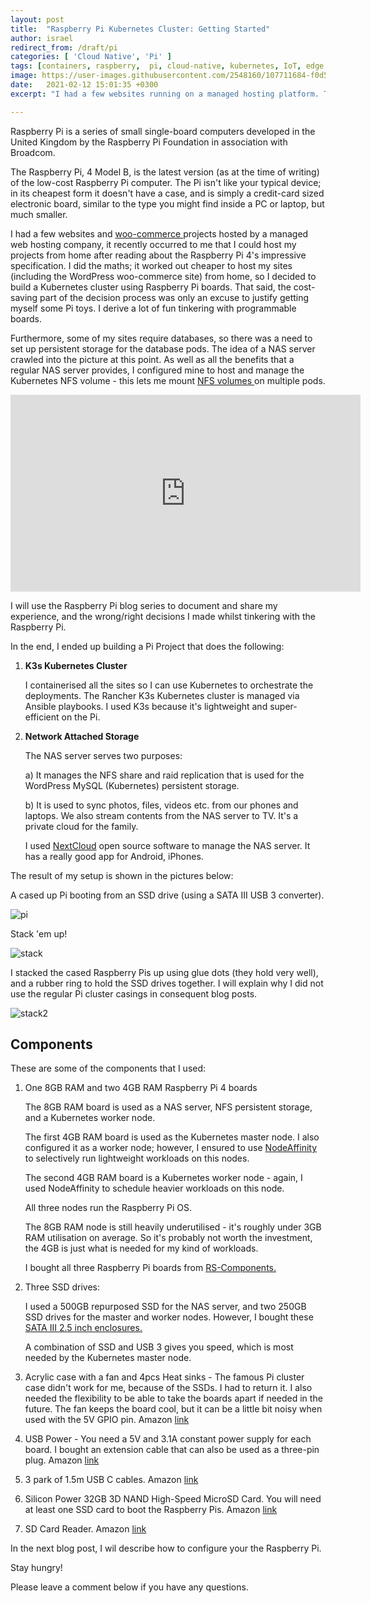 ```yaml
---
layout: post
title:  "Raspberry Pi Kubernetes Cluster: Getting Started"
author: israel
redirect_from: /draft/pi
categories: [ 'Cloud Native', 'Pi' ]
tags: [containers, raspberry,  pi, cloud-native, kubernetes, IoT, edge ]
image: https://user-images.githubusercontent.com/2548160/107711684-f0d55c00-6cbf-11eb-8985-59b1ecd9b064.jpg
date:   2021-02-12 15:01:35 +0300
excerpt: "I had a few websites running on a managed hosting platform. This blog series describes how I am now running those public-facing websites (including a NAS server) from home using a Raspberry Pi Kubernetes Cluster..."

---
```


Raspberry Pi is a series of small single-board computers developed in the United Kingdom by the Raspberry Pi Foundation in association with Broadcom.

The Raspberry Pi, 4 Model B, is the latest version (as at the time of writing) of the low-cost Raspberry Pi computer. The Pi isn't like your typical device; in its cheapest form it doesn't have a case, and is simply a credit-card sized electronic board, similar to the type you might find inside a PC or laptop, but much smaller.

I had a few websites and <a href="https://woocommerce.com/" target="_blank"> woo-commerce </a> projects hosted by a managed web hosting company, it recently occurred to me that I could host my projects from home after reading about the Raspberry Pi 4's impressive specification. I did the maths; it worked out cheaper to host my sites (including the WordPress woo-commerce site) from home, so I decided to build a Kubernetes cluster using Raspberry Pi boards. That said, the cost-saving part of the decision process was only an excuse to justify getting myself some Pi toys. I derive a lot of fun tinkering with programmable boards.

Furthermore, some of my sites require databases, so there was a need to set up persistent storage for the database pods. The idea of a NAS server crawled into the picture at this point. As well as all the benefits that a regular NAS server provides, I configured mine to host and manage the Kubernetes NFS volume - this lets me mount <a href="https://kubernetes.io/docs/concepts/storage/volumes/" target="_blank"> NFS volumes </a> on multiple pods.

<iframe width="560" height="315" src="https://www.youtube-nocookie.com/embed/-cOix8JhjmQ" frameborder="0" allow="accelerometer; autoplay; clipboard-write; encrypted-media; gyroscope; picture-in-picture" allowfullscreen></iframe>

I will use the Raspberry Pi blog series to document and share my experience, and the wrong/right decisions I made whilst tinkering with the Raspberry Pi.

In the end, I ended up building a Pi Project that does the following:

1. <b> K3s Kubernetes Cluster </b>

    I containerised all the sites so I can use Kubernetes to orchestrate the deployments. The Rancher K3s Kubernetes cluster is managed via Ansible playbooks. I used K3s because it's lightweight and super-efficient on the Pi.

2. <b> Network Attached Storage </b>

   The NAS server serves two purposes:

    a) It manages the NFS share and raid replication that is used for the WordPress MySQL (Kubernetes) persistent storage.

    b) It is used to sync photos, files, videos etc. from our phones and laptops. We also stream contents from the NAS server to TV. It's a private cloud for the family.  

   I used <a href="https://nextcloud.com/"> NextCloud</a> open source software to manage the NAS server. It has a really good app for Android, iPhones.

The result of my setup is shown in the pictures below:

A cased up Pi booting from an SSD drive (using a SATA III USB 3 converter).

<p class="aligncenter">
<img alt ="pi" class="lazyimg" src="https://user-images.githubusercontent.com/2548160/107225755-1be65400-6a11-11eb-81b5-d67a245eb34f.jpg"/> 
<br>
</p>

Stack 'em up!

<p class="aligncenter">
<img alt ="stack" class="lazyimg" src="https://user-images.githubusercontent.com/2548160/107226410-00c81400-6a12-11eb-9dbc-d35b0d69dd17.jpg"/> 
<br>
</p>

I stacked the cased Raspberry Pis up using glue dots (they hold very well), and a rubber ring to hold the SSD drives together. I will explain why I did not use the regular Pi cluster casings in consequent blog posts.

<p class="aligncenter">
<img alt="stack2" class="lazyimg" src="https://user-images.githubusercontent.com/2548160/107226521-26edb400-6a12-11eb-8b3b-20421fde95ff.jpg"/> 
<br>
</p>

## Components

These are some of the components that I used:

1. One 8GB RAM and two 4GB RAM Raspberry Pi 4 boards

    The 8GB RAM board is used as a NAS server, NFS persistent storage, and a Kubernetes worker node.

    The first 4GB RAM board is used as the Kubernetes master node. I also configured it as a worker node; however, I ensured to use <a href="https://kubernetes.io/docs/concepts/scheduling-eviction/assign-pod-node/#affinity-and-anti-affinity" target="_blank">NodeAffinity </a> to selectively run lightweight workloads on this nodes. 

    The second 4GB RAM  board is a Kubernetes worker node - again, I used NodeAffinity to schedule heavier workloads on this node.

    All three nodes run the Raspberry Pi OS.

    The 8GB RAM node is still heavily underutilised - it's roughly under 3GB RAM utilisation on average. So it's probably not worth the investment, the 4GB is just what is needed for my kind of workloads.

    I bought all three  Raspberry Pi boards from  <a href="https://uk.rs-online.com/web/c/raspberry-pi-arduino-development-tools/raspberry-pi-shop/raspberry-pi/" target="_blank"> RS-Components. </a>

2. Three SSD drives:

    I used a 500GB repurposed SSD for the NAS server, and two 250GB SSD drives for the master and worker nodes. However, I bought these <a href="https://www.amazon.co.uk/gp/product/B077XVTTJC/ref=ppx_yo_dt_b_asin_title_o09_s00?ie=UTF8&psc=1" target="_blank"> SATA III 2.5 inch enclosures. </a>

    A combination of SSD and USB 3 gives you speed, which is most needed by the Kubernetes master node. 

3. Acrylic case with a fan and 4pcs Heat sinks - The famous Pi cluster case didn't work for me, because of the SSDs. I had to return it. 
   I also needed the flexibility to be able to take the boards apart if needed in the future. The fan keeps the board cool, but it can be a little bit noisy when used with the 5V GPIO pin.  Amazon <a href="https://www.amazon.co.uk/gp/product/B07TVLTMX3/ref=ppx_yo_dt_b_asin_title_o06_s00?ie=UTF8&psc=1" target="_blank">link </a>
 
4. USB Power - You need a 5V and 3.1A constant power supply for each board. I bought an extension cable that can also be used as a three-pin plug.  Amazon <a href="https://www.amazon.co.uk/gp/product/B083184N9N/ref=ppx_yo_dt_b_asin_title_o05_s01?ie=UTF8&psc=1" target="_blank">link </a>

5. 3 park of 1.5m USB C cables.  Amazon <a href="https://www.amazon.co.uk/gp/product/B07CJJHVKX/ref=ppx_yo_dt_b_asin_title_o04_s00?ie=UTF8&psc=1" target="_blank">link </a>

4. Silicon Power 32GB 3D NAND High-Speed MicroSD Card. You will need at least one SSD card to boot the Raspberry Pis. 
Amazon <a href="https://www.amazon.co.uk/gp/product/B07RMXNLF4/ref=ppx_yo_dt_b_asin_title_o07_s00?ie=UTF8&psc=1" target="_blank">link </a>

5. SD Card Reader. Amazon <a href="https://www.amazon.co.uk/gp/product/B07KVZJH2D/ref=ppx_yo_dt_b_asin_title_o05_s01?ie=UTF8&psc=1" target="_blank">link </a> 

In the next blog post, I wil describe how to configure your the Raspberry Pi.

Stay hungry!

Please leave a comment below if you have any questions.
